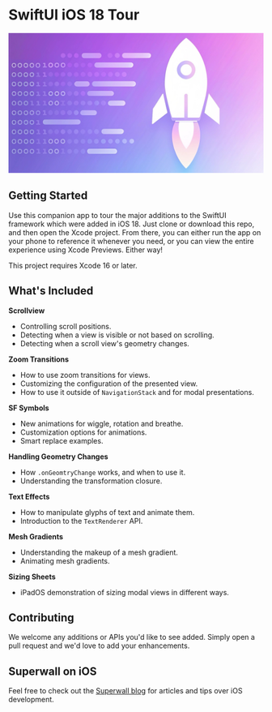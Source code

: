 # SwiftUI iOS 18 Tour
![rocket](/headerRocket.jpg)

## Getting Started
Use this companion app to tour the major additions to the SwiftUI framework which were added in iOS 18. Just clone or download this repo, and then open the Xcode project. From there, you can either run the app on your phone to reference it whenever you need, or you can view the entire experience using Xcode Previews. Either way!

This project requires Xcode 16 or later.

## What's Included

**Scrollview**
- Controlling scroll positions.
- Detecting when a view is visible or not based on scrolling.
- Detecting when a scroll view's geometry changes.

**Zoom Transitions**
- How to use zoom transitions for views.
- Customizing the configuration of the presented view.
- How to use it outside of `NavigationStack` and for modal presentations.

**SF Symbols**
- New animations for wiggle, rotation and breathe.
- Customization options for animations.
- Smart replace examples.

**Handling Geometry Changes**
- How `.onGeomtryChange` works, and when to use it.
- Understanding the transformation closure.

**Text Effects**
- How to manipulate glyphs of text and animate them.
- Introduction to the `TextRenderer` API.

**Mesh Gradients**
- Understanding the makeup of a mesh gradient.
- Animating mesh gradients.

**Sizing Sheets**
- iPadOS demonstration of sizing modal views in different ways.

## Contributing
We welcome any additions or APIs you'd like to see added. Simply open a pull request and we'd love to add your enhancements.

## Superwall on iOS
Feel free to check out the [Superwall blog](https://superwall.com/blog) for articles and tips over iOS development.
